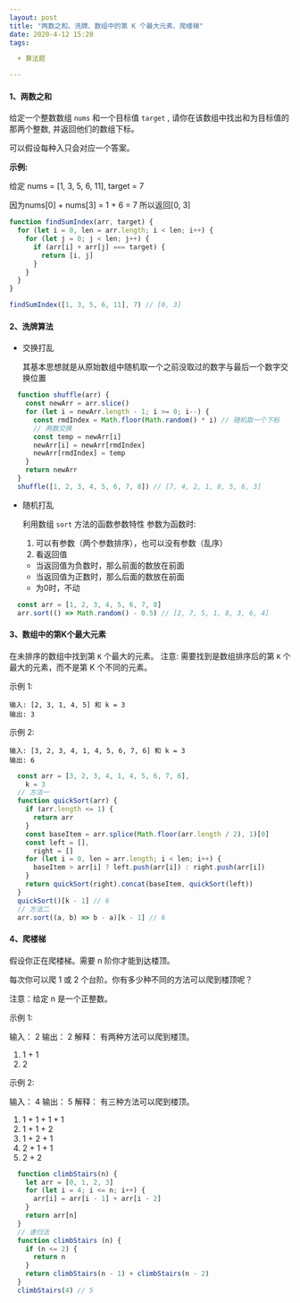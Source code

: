 ```yaml
---
layout: post
title: "两数之和、洗牌、数组中的第 K 个最大元素、爬楼梯"
date: 2020-4-12 15:20
tags: 

  + 算法题

---
```


#### 1、两数之和

给定一个整数数组 `nums` 和一个目标值 `target` , 请你在该数组中找出和为目标值的那两个整数, 并返回他们的数组下标。

可以假设每种入只会对应一个答案。

**示例:**

给定 nums = [1, 3, 5, 6, 11], target = 7 

因为nums[0] + nums[3] = 1 + 6 = 7 
所以返回[0, 3]

<!-- more -->

``` javascript
function findSumIndex(arr, target) {
  for (let i = 0, len = arr.length; i < len; i++) {
    for (let j = 0; j < len; j++) {
      if (arr[i] + arr[j] === target) {
        return [i, j]
      }
    }
  }
}

findSumIndex([1, 3, 5, 6, 11], 7) // [0, 3]
```

#### 2、洗牌算法

* 交换打乱

  其基本思想就是从原始数组中随机取一个之前没取过的数字与最后一个数字交换位置

``` javascript
  function shuffle(arr) {
    const newArr = arr.slice()
    for (let i = newArr.length - 1; i >= 0; i--) {
      const rmdIndex = Math.floor(Math.random() * i) // 随机取一个下标
      // 两数交换
      const temp = newArr[i]
      newArr[i] = newArr[rmdIndex]
      newArr[rmdIndex] = temp
    }
    return newArr
  }
  shuffle([1, 2, 3, 4, 5, 6, 7, 8]) // [7, 4, 2, 1, 8, 5, 6, 3]
```

* 随机打乱

  利用数组 `sort` 方法的函数参数特性
  参数为函数时:

    1. 可以有参数（两个参数排序），也可以没有参数（乱序）
    2. 看返回值

  

    - 当返回值为负数时，那么前面的数放在前面
    - 当返回值为正数时，那么后面的数放在前面
    - 为0时，不动

``` javascript
  const arr = [1, 2, 3, 4, 5, 6, 7, 8]
  arr.sort(() => Math.random() - 0.5) // [2, 7, 5, 1, 8, 3, 6, 4]
```

#### 3、数组中的第K个最大元素

  在未排序的数组中找到第 `K` 个最大的元素。
  注意: 需要找到是数组排序后的第 `K` 个最大的元素，而不是第 K 个不同的元素。

  示例 1:

    输入: [2, 3, 1, 4, 5] 和 k = 3
    输出: 3

  示例 2:

    输入: [3, 2, 3, 4, 1, 4, 5, 6, 7, 6] 和 k = 3
    输出: 6

``` javascript
  const arr = [3, 2, 3, 4, 1, 4, 5, 6, 7, 6],
    k = 3
  // 方法一
  function quickSort(arr) {
    if (arr.length <= 1) {
      return arr
    }
    const baseItem = arr.splice(Math.floor(arr.length / 2), 1)[0]
    const left = [],
      right = []
    for (let i = 0, len = arr.length; i < len; i++) {
      baseItem > arr[i] ? left.push(arr[i]) : right.push(arr[i])
    }
    return quickSort(right).concat(baseItem, quickSort(left))
  }
  quickSort()[k - 1] // 6
  // 方法二
  arr.sort((a, b) => b - a)[k - 1] // 6
```

#### 4、爬楼梯
假设你正在爬楼梯。需要 n 阶你才能到达楼顶。

每次你可以爬 1 或 2 个台阶。你有多少种不同的方法可以爬到楼顶呢？

注意：给定 n 是一个正整数。

示例 1:

  输入： 2
  输出： 2
  解释： 有两种方法可以爬到楼顶。

  1.  1 + 1
  2.  2

示例 2:

  输入： 4
  输出： 5
  解释： 有三种方法可以爬到楼顶。

  1. 1 + 1 + 1 + 1
  2. 1 + 1 + 2
  3. 1 + 2 + 1
  4. 2 + 1 + 1
  5. 2 + 2

``` javascript
  function climbStairs(n) {
    let arr = [0, 1, 2, 3]
    for (let i = 4; i <= n; i++) {
      arr[i] = arr[i - 1] + arr[i - 2]
    }
    return arr[n]
  }
  // 递归法
  function climbStairs (n) {
    if (n <= 2) {
      return n
    }
    return climbStairs(n - 1) + climbStairs(n - 2)
  }
  climbStairs(4) // 5
```

